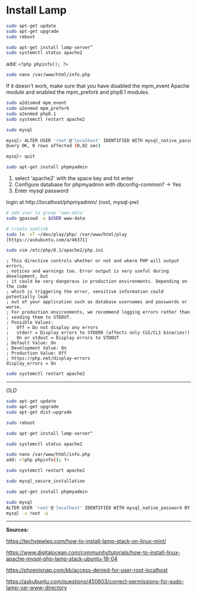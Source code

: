# Install Lamp

```sh
sudo apt-get update
sudo apt-get upgrade
sudo reboot
```


```sh
sudo apt-get install lamp-server^
sudo systemctl status apache2
```

add: `<?php phpinfo(); ?>`

```sh
sudo nano /var/www/html/info.php
```

If it doesn't work, make sure that you have disabled the mpm_event Apache module and enabled the mpm_prefork and php8.1 modules.

```sh
sudo a2dismod mpm_event
sudo a2enmod mpm_prefork
sudo a2enmod php8.1
sudo systemctl restart apache2
```


```sh
sudo mysql

mysql> ALTER USER 'root'@'localhost' IDENTIFIED WITH mysql_native_password BY 'nemesis504';
Query OK, 0 rows affected (0,02 sec)

mysql> quit
```

```sh
sudo apt-get install phpmyadmin
```

1. select 'apache2' with the space key and hit enter
2. Configure database for phpmyadmin with dbconfig-common? -> Yes
3. Enter mysql password

login at http://localhost/phpmyadmin/ (root, mysql-pw)


```sh
# add user to group 'www-data'
sudo gpasswd -a $USER www-data

# create symlink
sudo ln -sT ~/dev/play/php/ /var/www/html/play
[https://askubuntu.com/a/46371]

sudo vim /etc/php/8.1/apache2/php.ini
```

```
; This directive controls whether or not and where PHP will output errors,
; notices and warnings too. Error output is very useful during development, but
; it could be very dangerous in production environments. Depending on the code
; which is triggering the error, sensitive information could potentially leak
; out of your application such as database usernames and passwords or worse.
; For production environments, we recommend logging errors rather than
; sending them to STDOUT.
; Possible Values:
;   Off = Do not display any errors
;   stderr = Display errors to STDERR (affects only CGI/CLI binaries!)
;   On or stdout = Display errors to STDOUT
; Default Value: On
; Development Value: On
; Production Value: Off
; https://php.net/display-errors
display_errors = On
```

```sh
sudo systemctl restart apache2
```

---

_OLD_

```sh
sudo apt-get update
sudo apt-get upgrade
sudo apt-get dist-upgrade

sudo reboot

sudo apt-get install lamp-server^

sudo systemctl status apache2

sudo nano /var/www/html/info.php
add: <?php phpinfo(); ?>

sudo systemctl restart apache2

sudo mysql_secure_installation

sudo apt-get install phpmyadmin

sudo mysql
ALTER USER 'root'@'localhost' IDENTIFIED WITH mysql_native_password BY 'enterpassword';
mysql -u root -p
```

---

**Sources:**

https://techviewleo.com/how-to-install-lamp-stack-on-linux-mint/

https://www.digitalocean.com/community/tutorials/how-to-install-linux-apache-mysql-php-lamp-stack-ubuntu-18-04

https://phoenixnap.com/kb/access-denied-for-user-root-localhost

https://askubuntu.com/questions/450603/correct-permissions-for-sudo-lamp-var-www-directory
